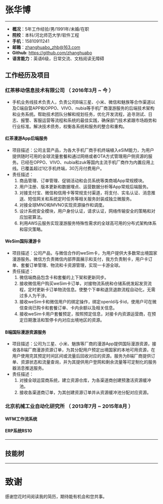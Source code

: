 # 张华博
---
 - **概况**：5年工作经验/男/1991年/未婚/在职
 - **院校**：本科/河北师范大学/软件工程 
 - **手机**：15810911241
 - **邮箱**：zhanghuabo_zhb@163.com 
 - **Github**: https://github.com/zhanghuabo
 - **语言能力**：英语6级，日常交流、文档阅读无障碍 

## 工作经历及项目

### 红茶移动信息技术有限公司 （ 2016年3月 ~ 今 ）

- 手机业务线技术负责人，负责公司B端三星、小米、微信和魅族等合作渠道以及C端自营APP和OPPO、VIVO、nubia等手机厂商漫游服务的后端技术架构和业务系统。帮助技术团队分解和规划任务，优化开发流程，追寻测试、日志、报警、客服运营等流程和系统的最佳实践，确保部门技术紧跟市场趋势和行业标准。解决技术债务，权衡各系统和服务的整合和重构。

#### 红茶漫游App后端服务 
- 项目描述：公司主营产品，为各大手机厂商手机终端植入eSIM能力，为用户提供随时可用的全球流量套餐和通过网络或者OTA方式管理用户侧资源的服务。已经在OPPO、VIVO、nubia和zuk等国内主流手机厂商作为内置应用上线。已覆盖超过1亿手机终端，30万月付费用户。
- 责任描述：
    1. 商品管理、订单管理、促销活动和会员系统等类商城App常规模块。
    2. 用户注册、版本更新和数据埋点、运营数据分析等App常规后端服务。
    3. 对接支付宝、微信和信用卡等常规支付渠道，将支付、实名认证、消息推送、短信网关和系统定时任务等相关服务封装成独立微服务。
    4. 对接全球MNO和MVNO实现资源操作和调度。
    5. 设计系统安全模块，用户身份认证，请求认证，网络传输安全的策略和对应加密算法。
    6. 利用AWS云服务实现漫游服务特殊性需求的全球高可用的分布式架构体系和容灾策略。

#### WeSim国际漫游卡
- 项目描述：公司产品，与微信合作的weSim卡，为用户提供大多数常出境国家漫游服务。微信方负责微信内部界面展示和支付，我方负责制卡，用户卡订单、套餐订单管理、物流和卡资源管理，实现一卡游全球。
- 责任描述：
    1. 微信端商品包含卡和套餐的上下架和更新同步。
    2. 接收微信用户购买weSim卡订单，对接物流系统和仓储系统发起发货流程，定时更新卡订单物流信息。使整个下单和退货退款流程自动化，无需过多人为干涉。
    4. 接收weSim卡和微信用户的绑定操作，绑定openId与卡id，使用户可在微信查询已购卡和套餐订单、卡内余额以及相关信息。
    3. 接收weSim卡用户套餐预定，按照预定信息，对接卡内资源运营商，在预定日期激活和暂停卡内对应出境地区的资源。

#### B端国际漫游资源服务
- 项目描述：公司为三星、小米、魅族等厂商的漫游App提供国际漫游资源，接收各B端厂商漫游资源订单，为其分配用户预定出境国家的本地可用资源，在用户使用完其预定时间区间或流量后回收对应的资源。服务为B端厂商提供订单、资源状态和流量查询，并为其提供用户登网和剩余流量等可定制化的服务器消息推送服务。
- 责任描述：
    1. 对接全球运营商系统，建立资源仓库，为各渠道商创建预激活资源缓冲池。
    2. 接收各渠道商订单，为其创建资源订单并从资源缓冲池分配对应资源。
 
### 北京机械工业自动化研究所 （ 2013年7月 ~ 2015年8月 ）

#### WFM工作流系统 

#### ERP系统RS10 

---

## 技能树
---

# 致谢
感谢您花时间阅读我的简历，期待能有机会和您共事。
